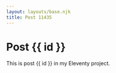 ```yaml
---
layout: layouts/base.njk
title: Post 11435
---
```


# Post {{ id }}

This is post {{ id }} in my Eleventy project.
